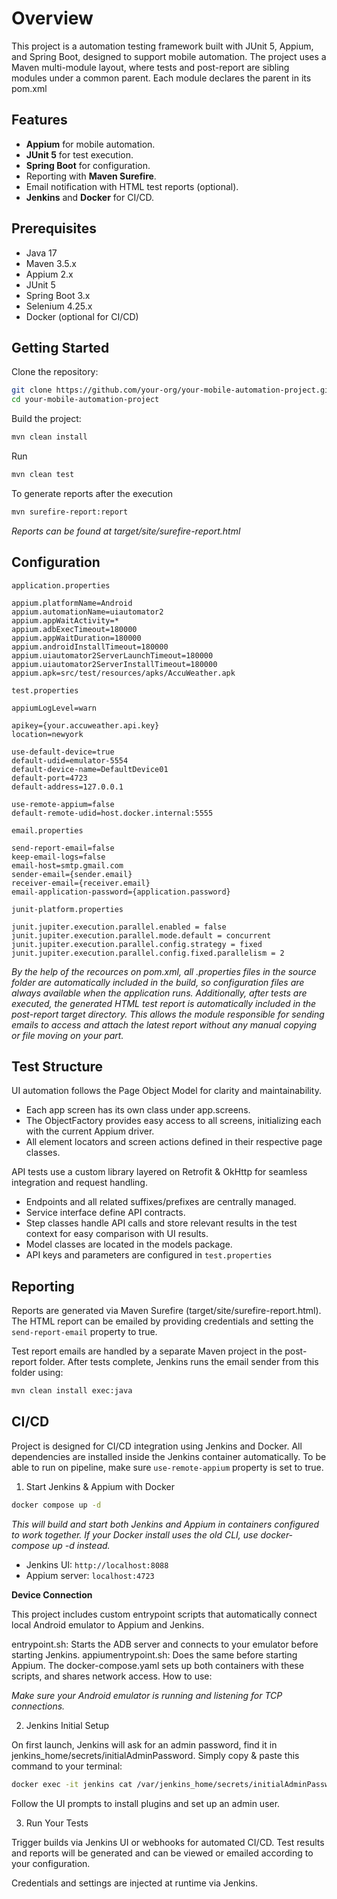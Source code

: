 # Overview

This project is a automation testing framework built with JUnit 5, Appium, and Spring Boot, designed to support mobile automation.
The project uses a Maven multi-module layout, where tests and post-report are sibling modules under a common parent.
Each module declares the parent in its pom.xml

## Features

- **Appium** for mobile automation.
- **JUnit 5** for test execution.
- **Spring Boot** for configuration.
- Reporting with **Maven Surefire**.
- Email notification with HTML test reports (optional).
- **Jenkins** and **Docker** for CI/CD.

## Prerequisites

- Java 17
- Maven 3.5.x
- Appium 2.x 
- JUnit 5
- Spring Boot 3.x
- Selenium 4.25.x
- Docker (optional for CI/CD)


## Getting Started

Clone the repository:

```bash
git clone https://github.com/your-org/your-mobile-automation-project.git
cd your-mobile-automation-project
```


Build the project:

```bash
mvn clean install
```

Run

```bash
mvn clean test
```

To generate reports after the execution

```bash
mvn surefire-report:report 
```

_Reports can be found at target/site/surefire-report.html_

## Configuration

`application.properties`

    appium.platformName=Android
    appium.automationName=uiautomator2
    appium.appWaitActivity=*
    appium.adbExecTimeout=180000
    appium.appWaitDuration=180000
    appium.androidInstallTimeout=180000
    appium.uiautomator2ServerLaunchTimeout=180000
    appium.uiautomator2ServerInstallTimeout=180000
    appium.apk=src/test/resources/apks/AccuWeather.apk


`test.properties`

    appiumLogLevel=warn

    apikey={your.accuweather.api.key}
    location=newyork

    use-default-device=true
    default-udid=emulator-5554
    default-device-name=DefaultDevice01
    default-port=4723
    default-address=127.0.0.1

    use-remote-appium=false
    default-remote-udid=host.docker.internal:5555

    
`email.properties`

    send-report-email=false
    keep-email-logs=false
    email-host=smtp.gmail.com
    sender-email={sender.email}
    receiver-email={receiver.email}
    email-application-password={application.password}

    
`junit-platform.properties`

    junit.jupiter.execution.parallel.enabled = false
    junit.jupiter.execution.parallel.mode.default = concurrent
    junit.jupiter.execution.parallel.config.strategy = fixed
    junit.jupiter.execution.parallel.config.fixed.parallelism = 2

_By the help of the recources on pom.xml, all .properties files in the source folder are automatically included in the build, so configuration files are always available when the application runs. 
Additionally, after tests are executed, the generated HTML test report is automatically included in the post-report target directory. 
This allows the module responsible for sending emails to access and attach the latest report without any manual copying or file moving on your part._

## Test Structure


UI automation follows the Page Object Model for clarity and maintainability.

* Each app screen has its own class under app.screens.
* The ObjectFactory provides easy access to all screens, initializing each with the current Appium driver.
* All element locators and screen actions defined in their respective page classes.
  

API tests use a custom library layered on Retrofit & OkHttp for seamless integration and request handling.

* Endpoints and all related suffixes/prefixes are centrally managed.
* Service interface define API contracts.
* Step classes handle API calls and store relevant results in the test context for easy comparison with UI results.
* Model classes are located in the models package.
* API keys and parameters are configured in `test.properties`


## Reporting

Reports are generated via Maven Surefire (target/site/surefire-report.html).
The HTML report can be emailed by providing credentials and setting the `send-report-email` property to true.

Test report emails are handled by a separate Maven project in the post-report folder.
After tests complete, Jenkins runs the email sender from this folder using:

```bash
mvn clean install exec:java
```


## CI/CD

Project is designed for CI/CD integration using Jenkins and Docker. All dependencies are installed inside the Jenkins container automatically.
To be able to run on pipeline, make sure `use-remote-appium` property is set to true.
  
1. Start Jenkins & Appium with Docker

```bash
docker compose up -d
```
_This will build and start both Jenkins and Appium in containers configured to work together._
_If your Docker install uses the old CLI, use docker-compose up -d instead._

- Jenkins UI: `http://localhost:8088`
- Appium server: `localhost:4723`

**Device Connection**

This project includes custom entrypoint scripts that automatically connect local Android emulator to Appium and Jenkins.

entrypoint.sh: Starts the ADB server and connects to your emulator before starting Jenkins.
appiumentrypoint.sh: Does the same before starting Appium.
The docker-compose.yaml sets up both containers with these scripts, and shares network access.
How to use:

_Make sure your Android emulator is running and listening for TCP connections._

2. Jenkins Initial Setup
   
On first launch, Jenkins will ask for an admin password, find it in jenkins_home/secrets/initialAdminPassword.
Simply copy & paste this command to your terminal:

```bash
docker exec -it jenkins cat /var/jenkins_home/secrets/initialAdminPassword
```

Follow the UI prompts to install plugins and set up an admin user.

3. Run Your Tests

Trigger builds via Jenkins UI or webhooks for automated CI/CD.
Test results and reports will be generated and can be viewed or emailed according to your configuration.

Credentials and settings are injected at runtime via Jenkins.
